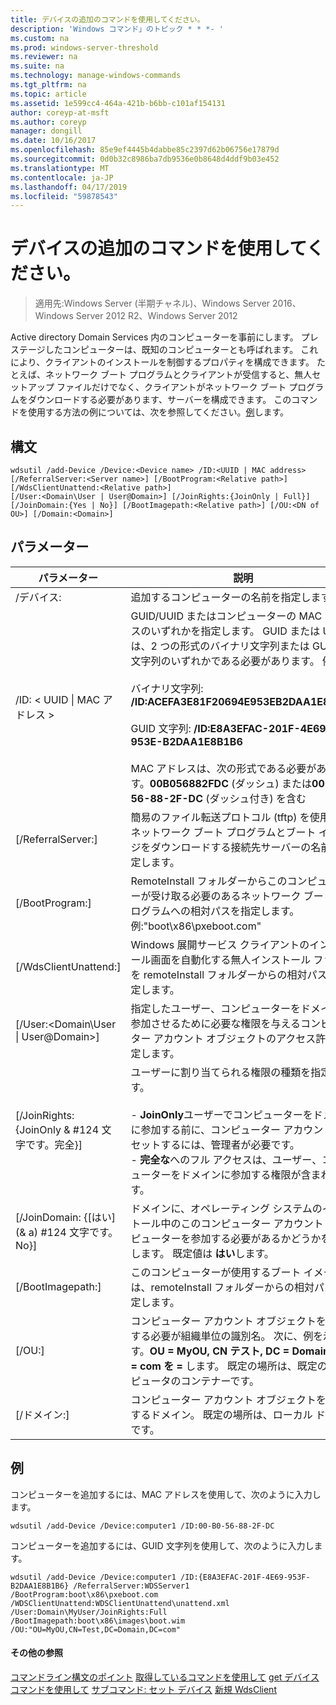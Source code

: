 ```yaml
---
title: デバイスの追加のコマンドを使用してください。
description: 'Windows コマンド」のトピック * * *- '
ms.custom: na
ms.prod: windows-server-threshold
ms.reviewer: na
ms.suite: na
ms.technology: manage-windows-commands
ms.tgt_pltfrm: na
ms.topic: article
ms.assetid: 1e599cc4-464a-421b-b6bb-c101af154131
author: coreyp-at-msft
ms.author: coreyp
manager: dongill
ms.date: 10/16/2017
ms.openlocfilehash: 85e9ef4445b4dabbe85c2397d62b06756e17879d
ms.sourcegitcommit: 0d0b32c8986ba7db9536e0b8648d4ddf9b03e452
ms.translationtype: MT
ms.contentlocale: ja-JP
ms.lasthandoff: 04/17/2019
ms.locfileid: "59878543"
---
```

# <a name="using-the-add-device-command"></a>デバイスの追加のコマンドを使用してください。

>適用先:Windows Server (半期チャネル)、Windows Server 2016、Windows Server 2012 R2、Windows Server 2012

Active directory Domain Services 内のコンピューターを事前にします。 プレステージしたコンピューターは、既知のコンピューターとも呼ばれます。 これにより、クライアントのインストールを制御するプロパティを構成できます。 たとえば、ネットワーク ブート プログラムとクライアントが受信すると、無人セットアップ ファイルだけでなく、クライアントがネットワーク ブート プログラムをダウンロードする必要があります、サーバーを構成できます。
このコマンドを使用する方法の例については、次を参照してください。[例](#BKMK_examples)します。
## <a name="syntax"></a>構文
```
wdsutil /add-Device /Device:<Device name> /ID:<UUID | MAC address> [/ReferralServer:<Server name>] [/BootProgram:<Relative path>] [/WdsClientUnattend:<Relative path>] 
[/User:<Domain\User | User@Domain>] [/JoinRights:{JoinOnly | Full}] [/JoinDomain:{Yes | No}] [/BootImagepath:<Relative path>] [/OU:<DN of OU>] [/Domain:<Domain>]
```
## <a name="parameters"></a>パラメーター
|パラメーター|説明|
|-------|--------|
|/デバイス:<computer name>|追加するコンピューターの名前を指定します。|
|/ID: < UUID &#124; MAC アドレス >|GUID/UUID またはコンピューターの MAC アドレスのいずれかを指定します。 GUID または UUID は、2 つの形式のバイナリ文字列または GUID の文字列のいずれかである必要があります。 例:<br /><br />バイナリ文字列: **/ID:ACEFA3E81F20694E953EB2DAA1E8B1B6**<br /><br />GUID 文字列: **/ID:E8A3EFAC-201F-4E69-953E-B2DAA1E8B1B6**<br /><br />MAC アドレスは、次の形式である必要があります。**00B056882FDC** (ダッシュ) または**00-B0-56-88-2F-DC** (ダッシュ付き) を含む|
|[/ReferralServer:<Server name>]|簡易のファイル転送プロトコル (tftp) を使用してネットワーク ブート プログラムとブート イメージをダウンロードする接続先サーバーの名前を指定します。|
|[/BootProgram:<Relative path>]|RemoteInstall フォルダーからこのコンピューターが受け取る必要のあるネットワーク ブート プログラムへの相対パスを指定します。 例:"boot\x86\pxeboot.com"|
|[/WdsClientUnattend:<Relative path>]|Windows 展開サービス クライアントのインストール画面を自動化する無人インストール ファイルを remoteInstall フォルダーからの相対パスを指定します。|
|[/User:<Domain\User &#124; User@Domain>]|指定したユーザー、コンピューターをドメインに参加させるために必要な権限を与えるコンピューター アカウント オブジェクトのアクセス許可を設定します。|
|[/JoinRights: {JoinOnly & #124 文字です。完全}]|ユーザーに割り当てられる権限の種類を指定します。<br /><br />-   **JoinOnly**ユーザーでコンピューターをドメインに参加する前に、コンピューター アカウントをリセットするには、管理者が必要です。<br />-   **完全な**へのフル アクセスは、ユーザー、コンピューターをドメインに参加する権限が含まれます。|
|[/JoinDomain: {[はい] (& a) #124 文字です。No}]|ドメインに、オペレーティング システムのインストール中のこのコンピューター アカウントとコンピューターを参加する必要があるかどうかを指定します。 既定値は **はい**します。|
|[/BootImagepath:<Relative path>]|このコンピューターが使用するブート イメージには、remoteInstall フォルダーからの相対パスを指定します。|
|[/OU:<DN of OU>]|コンピューター アカウント オブジェクトを作成する必要が組織単位の識別名。 次に、例を示します。**OU = MyOU, CN テスト, DC = Domain, DC = com を =** します。 既定の場所は、既定のコンピュータのコンテナーです。|
|[/ドメイン:<Domain>]|コンピューター アカウント オブジェクトを作成するドメイン。 既定の場所は、ローカル ドメインです。|
## <a name="BKMK_examples"></a>例
コンピューターを追加するには、MAC アドレスを使用して、次のように入力します。
```
wdsutil /add-Device /Device:computer1 /ID:00-B0-56-88-2F-DC
```
コンピューターを追加するには、GUID 文字列を使用して、次のように入力します。
```
wdsutil /add-Device /Device:computer1 /ID:{E8A3EFAC-201F-4E69-953F-B2DAA1E8B1B6} /ReferralServer:WDSServer1 /BootProgram:boot\x86\pxeboot.com 
/WDSClientUnattend:WDSClientUnattend\unattend.xml /User:Domain\MyUser/JoinRights:Full /BootImagepath:boot\x86\images\boot.wim /OU:"OU=MyOU,CN=Test,DC=Domain,DC=com"
```
#### <a name="additional-references"></a>その他の参照
[コマンドライン構文のポイント](command-line-syntax-key.md)
[取得しているコマンドを使用して](using-the-get-alldevices-command.md)
[get デバイス コマンドを使用して](using-the-get-device-command.md)
[サブコマンド: セット デバイス](subcommand-set-device.md)
[新規 WdsClient](https://technet.microsoft.com/library/dn283430.aspx)
